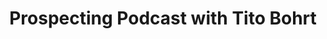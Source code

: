 ﻿---
title: Prospecting Podcast with Tito Bohrt
description: Ryan O'Hara and Tito Bohrt talk about prospecting, how to structure SDR teams, and the future of researching prospects.
coverImage: ./img/podcast/podcast-image-5.jpg
refLink: leadiq.com

audioLinks: https://w.soundcloud.com/player/?url=https%3A%2F%2Fapi.soundcloud.com%2Ftracks%2F461068527&amp;auto_play=false&amp;show_artwork=true&amp;visual=true&amp;origin=twitter
webImage: ./img/podcast/video-img/image-6.png
---